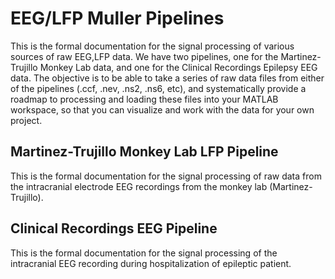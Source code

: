 # EEG/LFP Muller Pipelines

This is the formal documentation for the signal processing of various sources of raw EEG,LFP data. We have two pipelines, one for the Martinez-Trujillo Monkey Lab data, and one for the Clinical Recordings Epilepsy EEG data. The objective is to be able to take a series of raw data files from either of the pipelines (.ccf, .nev, .ns2, .ns6, etc), and systematically provide a roadmap to processing and loading these files into your MATLAB workspace, so that you can visualize and work with the data for your own project.

## Martinez-Trujillo Monkey Lab LFP Pipeline

This is the formal documentation for the signal processing of raw data from the intracranial electrode EEG recordings from the monkey lab (Martinez-Trujillo). 



## Clinical Recordings EEG Pipeline

This is the formal documentation for the signal processing of the intracranial EEG recording during hospitalization of epileptic patient.


